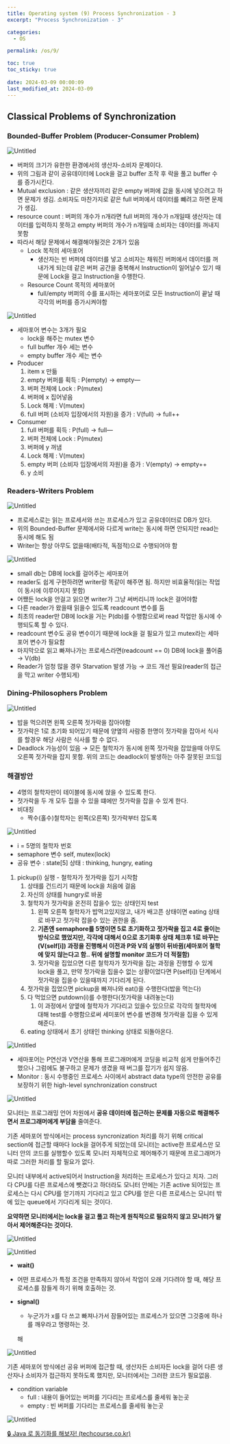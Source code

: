 ```yaml
---
title: Operating system (9) Process Synchronization - 3
excerpt: "Process Synchronization - 3"

categories:
  - OS

permalink: /os/9/

toc: true
toc_sticky: true
 
date: 2024-03-09 00:00:09
last_modified_at: 2024-03-09
---
```



## Classical Problems of Synchronization

### Bounded-Buffer Problem (Producer-Consumer Problem)

![Untitled](/assets/images/2024-03-09-Operating-system-9-Process-Synchronization--3/Untitled.png)

- 버퍼의 크기가 유한한 환경에서의 생산자-소비자 문제이다.
- 위의 그림과 같이 공유데이터에 Lock을 걸고 buffer 조작 후 락을 풀고 buffer 수를 증가시킨다.
- Mutual exclusion :  같은 생산자끼리 같은 empty 버퍼에 값을 동시에 넣으려고 하면 문제가 생김. 소비자도 마찬가지로 같은 full 버퍼에서 데이터를 뺴려고 하면 문제가 생김.
- resource count : 버퍼의 개수가 n개라면 full 버퍼의 개수가 n개일때 생산자는 데이터를 입력하지 못하고 empty 버퍼의 개수가 n개일때 소비자는 데이터를 꺼내지 못함
- 따라서 해당 문제에서 해결해야될것은 2개가 있음
    - Lock 목적의 세마포어
        - 생산자는 빈 버퍼에 데이터를 넣고 소비자는 채워진 버퍼에서 데이터를 꺼내가게 되는데 같은 버퍼 공간을 중복해서 Instruction이 일어날수 있기 때문에 Lock을 걸고 Instruction을 수행한다.
    - Resource Count 목적의 세마포어
        - full/empty 버퍼의 수를 표시하는 세마포어로 모든 Instruction이 끝날 때 각각의 버퍼를 증가시켜야함
        

![Untitled](/assets/images/2024-03-09-Operating-system-9-Process-Synchronization--3/Untitled%201.png)

- 세마포어 변수는 3개가 필요
    - lock을 해주는 mutex 변수
    - full buffer 개수 세는 변수
    - empty buffer 개수 세는 변수
- Producer
    1. item x 만듦
    2. empty 버퍼를 획득 : P(empty) → empty—
    3. 버퍼 전체에 Lock : P(mutex)
    4. 버퍼에 x 집어넣음
    5. Lock 해제 : V(mutex)
    6. full 버퍼 (소비자 입장에서의 자원)을 증가 : V(full) → full++
- Consumer
    1. full 버퍼를 획득 : P(full) → full—
    2. 버퍼 전체에 Lock : P(mutex)
    3. 버퍼에 y 꺼냄
    4. Lock 해제 : V(mutex)
    5. empty 버퍼 (소비자 입장에서의 자원)을 증가 : V(empty) → empty++
    6. y 소비

### Readers-Writers Problem

![Untitled](/assets/images/2024-03-09-Operating-system-9-Process-Synchronization--3/Untitled%202.png)

- 프로세스로는 읽는 프로세서와 쓰는 프로세스가 있고 공유데이터로 DB가 있다.
- 위의 Bounded-Buffer 문제에서와 다르게 write는 동시에 하면 안되지만 read는 동시에 해도 됨
- Writer는 항상 아무도 없을때(배타적, 독점적)으로 수행되어야 함

![Untitled](/assets/images/2024-03-09-Operating-system-9-Process-Synchronization--3/Untitled%203.png)

- small db는 DB에 lock를 걸어주는 세마포어
- reader도 쉽게 구현하려면 writer랑 똑같이 해주면 됨. 하지만 비효율적(읽는 작업이 동시에 이루어지지 못함)
- 어쨌든 lock을 안걸고 읽으면 writer가 그냥 써버리니까 lock은 걸어야함
- 다른 reader가 왔을때 읽을수 있도록 readcount 변수를 둠
- 최초의 reader만 DB에 lock을 거는 P(db)를 수행함으로써 read 작업만 동시에 수행되도록 할 수 있다.
- readcount 변수도 공유 변수이기 때문에 lock을 걸 필요가 있고 mutex라는 세마포어 변수가 필요함
- 마지막으로 읽고 빠져나가는 프로세스라면(readcount == 0) DB에 lock을 풀어줌 → V(db)
- Reader가 엄청 많을 경우 Starvation 발생 가능 → 코드 개선 필요(reader의 접근을 막고 writer 수행되게)

### Dining-Philosophers Problem

![Untitled](/assets/images/2024-03-09-Operating-system-9-Process-Synchronization--3/Untitled%204.png)

- 밥을 먹으려면 왼쪽 오른쪽 젓가락을 잡아야함
- 젓가락은 1로 초기화 되어있기 때문에 양옆의 사람중 한명이 젓가락을 잡아서 식사를 할경우 해당 사람은 식사를 할 수 없다.
- Deadlock 가능성이 있음 → 모든 철학자가 동시에 왼쪽 젓가락을 잡았을때 아무도 오른쪽 젓가락을 잡지 못함. 위의 코드는 deadlock이 발생하는 아주 잘못된 코드임

### 해결방안

- 4명의 철학자만이 테이블에 동시에 앉을 수 있도록 한다.
- 젓가락을 두 개 모두 집을 수 있을 떄에만 젓가락을 잡을 수 있게 한다.
- 비대칭
    - 짝수(홀수)철학자는 왼쪽(오른쪽) 젓가락부터 잡도록

![Untitled](/assets/images/2024-03-09-Operating-system-9-Process-Synchronization--3/Untitled%205.png)

- i = 5명의 철학자 번호
- semaphore 변수 self, mutex(lock)
- 공유 변수 : state[5] 상태 : thinking, hungry, eating

1. pickup(i) 실행 - 철학자가 젓가락을 집기 시작함
    1. 상태를 건드리기 때문에 lock을 처음에 걸음
    2. 자신의 상태를 hungry로 바꿈
    3. 철학자가 젓가락을 온전히 잡을수 있는 상태인지 test
        1. 왼쪽 오른쪽 철학자가 밥먹고있지않고, 내가 배고픈 상태이면 eating 상태로 바꾸고 젓가락 잡을수 있는 권한을 줌.
        2. **기존엔 semaphore를 5명이면 5로 초기화하고 젓가락을 집고 4로 줄이는 방식으로 했었지만, 각각에 대해서 0으로 초기화후 상태 체크후 1로 바꾸는(V(self[i]) 과정을 진행해서 이전과 P와 V의 실행이 뒤바뀜(세마포어 철학에 맞지 않는다고 함.. 뒤에 설명할 monitor 코드가 더 적절함)**
        3. 젓가락을 집었으면 다른 철학자가 젓가락을 집는 과정을 진행할 수 있게 lock을 풀고, 만약 젓가락을 집을수 없는 상황이었다면 P(self[i]) 단계에서 젓가락을 집을수 있을때까지 기다리게 된다.
    4. 젓가락을 집었으면 pickup을 빠져나와 eat()을 수행한다(밥을 먹는다)
    5. 다 먹었으면 putdown(i)를 수행한다(젓가락을 내려놓는다)
        1. 이 과정에서 양옆에 철학자가 기다리고 있을수 있으므로 각각의 철학자에 대해 test를 수행함으로써 세미포어 변수를 변경해 젓가락을 집을 수 있게 해준다.
    6. eating 상태에서 초기 상태인 thinking 상태로 되돌아온다.
    

![Untitled](/assets/images/2024-03-09-Operating-system-9-Process-Synchronization--3/Untitled%206.png)

- 세마포어는 P연산과 V연산을 통해 프로그래머에게 코딩을 비교적 쉽게 만들어주긴 했으나 그럼에도 불구하고 문제가 생겼을 때 버그를 잡기가 쉽지 않음.
- Monitor : 동시 수행중인 프로세스 사이에서 abstract data type의 안전한 공유를 보장하기 위한 high-level synchronization construct

![Untitled](/assets/images/2024-03-09-Operating-system-9-Process-Synchronization--3/Untitled%207.png)

모니터는 프로그래밍 언어 차원에서 **공유 데이터에 접근하는 문제를 자동으로 해결해주면서 프로그래머에게 부담을** 줄여준다.

기존 세마포어 방식에서는 process syncronization 처리를 하기 위해 critical section에 접근할 때마다 lock을 걸어주게 되었는데 모니터는 active한 프로세스만 모니터 안의 코드를 실행할수 있도록 모니터 자체적으로 제어해주기 때문에 프로그래머가 따로 그러한 처리를 할 필요가 없다.

모니터 내부에서 active되어서 Instruction을 처리하는 프로세스가 있다고 치자. 그러다 CPU를 다른 프로세스에 뺏겼다고 하더라도 모니터 안에는 기존 active 되어있는 프로세스는 다시 CPU를 얻기까지 기다리고 있고 CPU를 얻은 다른 프로세스는 모니터 밖에 있는 queue에서 기다리게 되는 것이다.

**요약하면 모니터에서는 lock을 걸고 풀고 하는게 원칙적으로 필요하지 않고 모니터가 알아서 제어해준다는 것이다.**

![Untitled](/assets/images/2024-03-09-Operating-system-9-Process-Synchronization--3/Untitled%208.png)

![Untitled](/assets/images/2024-03-09-Operating-system-9-Process-Synchronization--3/Untitled%209.png)

- **wait()**
- 어떤 프로세스가 특정 조건을 만족하지 않아서 작업이 오래 기다려야 할 때, 해당 프로세스를 잠들게 하기 위해 호출하는 것.
- **signal()**
    - 누군가가 x를 다 쓰고 빠져나가서 잠들어있는 프로세스가 있으면 그것중에 하나를 깨우라고 명령하는 것.
    
    해
    

![Untitled](/assets/images/2024-03-09-Operating-system-9-Process-Synchronization--3/Untitled%2010.png)

기존 세마포어 방식에선 공유 버퍼에 접근할 때, 생산자든 소비자든 lock을 걸어 다른 생산자나 소비자가 접근하지 못하도록 했지만, 모니터에서는 그러한 코드가 필요없음.

- condition variable
    - full : 내용이 들어있는 버퍼를 기다리는 프로세스를 줄세워 놓는곳
    - empty : 빈 버퍼를 기다리는 프로세스를 줄세워 놓는곳

![Untitled](/assets/images/2024-03-09-Operating-system-9-Process-Synchronization--3/Untitled%2011.png)

[🔒 Java 로 동기화를 해보자! (techcourse.co.kr)](https://tecoble.techcourse.co.kr/post/2021-10-23-java-synchronize/)